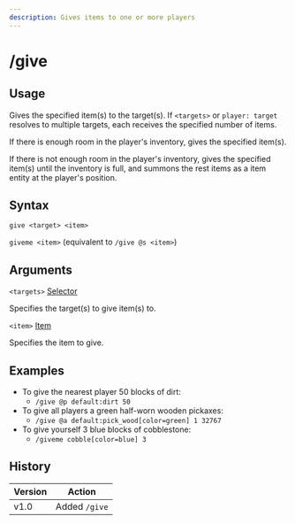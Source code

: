 ```yaml
---
description: Gives items to one or more players
---
```


# /give

## Usage

Gives the specified item(s) to the target(s). If `<targets>` or `player: target` resolves to multiple targets, each receives the specified number of items.

If there is enough room in the player's inventory, gives the specified item(s).

If there is not enough room in the player's inventory, gives the specified item(s) until the inventory is full, and summons the rest items as a item entity at the player's position.

## Syntax

`give <target> <item>`

`giveme <item>` (equivalent to `/give @s <item>`)

## Arguments

`<targets>` [Selector](../target-selectors.md)

Specifies the target(s) to give item(s) to.

`<item>` [Item](../data-types.md#item-node)

Specifies the item to give.

## Examples

* To give the nearest player 50 blocks of dirt:
  * `/give @p default:dirt 50`
* To give all players a green half-worn wooden pickaxes:
  * `/give @a default:pick_wood[color=green] 1 32767`
* To give yourself 3 blue blocks of cobblestone:
  * `/giveme cobble[color=blue] 3`

## History

| Version | Action        |
| ------- | ------------- |
| v1.0    | Added `/give` |
